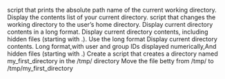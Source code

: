 script that prints the absolute path name of the current working directory.
Display the contents list of your current directory.
script that changes the working directory to the user’s home directory.
Display current directory contents in a long format.
Display current directory contents, including hidden files (starting with .). Use the long format
Display current directory contents. Long format,with user and group IDs displayed numerically,And hidden files (starting with .)
Create a script that creates a directory named my_first_directory in the /tmp/ directory
Move the file betty from /tmp/ to /tmp/my_first_directory
